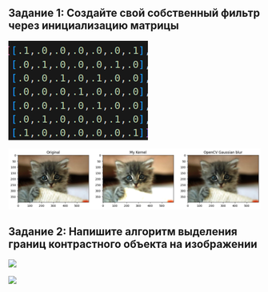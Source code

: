 ## Задание 1: Создайте свой собственный фильтр через инициализацию матрицы


![](https://github.com/CepbluKot/image_processing/blob/master/practice2/task_1_res_2.png)


![](https://github.com/CepbluKot/image_processing/blob/master/practice2/task_1_res.png)


## Задание 2: Напишите алгоритм выделения границ контрастного объекта на изображении

![](https://github.com/CepbluKot/image_processing/blob/master/practice2/tesk_2_res_1.png)

![](https://github.com/CepbluKot/image_processing/blob/master/practice2/tesk_2_res_2.gif)
